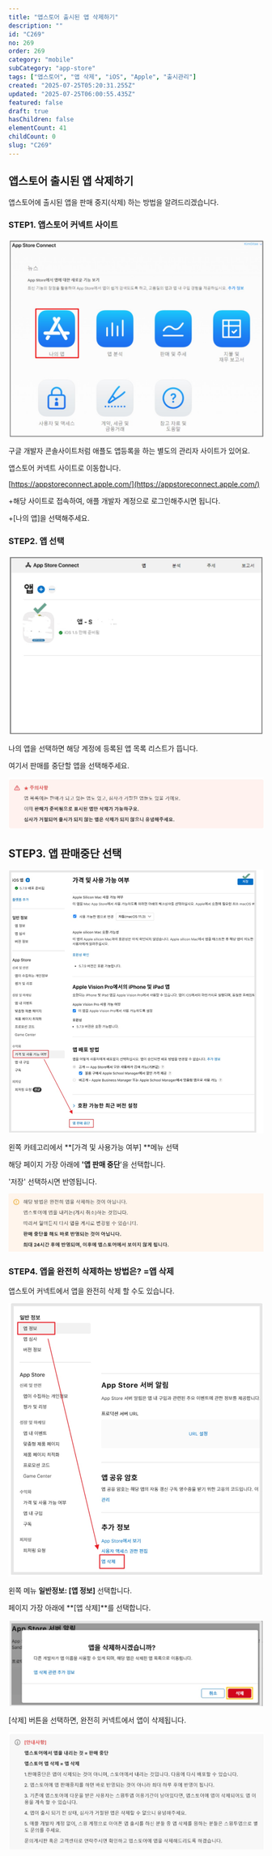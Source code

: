 ```yaml
---
title: "앱스토어 출시된 앱 삭제하기"
description: ""
id: "C269"
no: 269
order: 269
category: "mobile"
subCategory: "app-store"
tags: ["앱스토어", "앱 삭제", "iOS", "Apple", "출시관리"]
created: "2025-07-25T05:20:31.255Z"
updated: "2025-07-25T06:00:55.435Z"
featured: false
draft: true
hasChildren: false
elementCount: 41
childCount: 0
slug: "C269"
---
```


## 앱스토어 출시된 앱 삭제하기



앱스토어에 출시된 앱을 판매 중지(삭제) 하는 방법을 알려드리겠습니다. 



### STEP1. 앱스토어 커넥트 사이트 



![file](/images/683ef2681278da93de4b69bd52a86892.jpg)

구글 개발자 콘솔사이트처럼 애플도 앱등록을 하는 별도의 관리자 사이트가 있어요.

앱스토어 커넥트 사이트로 이동합니다. 

[https://appstoreconnect.apple.com/](https://appstoreconnect.apple.com/)

+해당 사이트로 접속하여, 애플 개발자 계정으로 로그인해주시면 됩니다.

+[나의 앱]을 선택해주세요.



### STEP2. 앱 선택



![file](/images/c661d5868d7656362c3ba4b60b106ddf.jpg)

나의 앱을 선택하면 해당 계정에 등록된 앱 목록 리스트가 뜹니다.

여기서 판매를 중단할 앱을 선택해주세요.

![file](/images/dc7577e00ebba79db7a5e9acbe60961a.jpg)



## STEP3. 앱 판매중단 선택 



![file](/images/4c9d86ba78497bd392903a1bde436c7a.jpg)

왼쪽 카테고리에서 **[가격 및 사용가능 여부] **메뉴 선택

해당 페이지 가장 아래에 **'앱 판매 중단**'을 선택합니다.

'저장' 선택하시면 반영됩니다. 

![file](/images/88484aaf70bdd0ca16bd10482f3388f4.jpg)



### STEP4. 앱을 완전히 삭제하는 방법은? =앱 삭제



앱스토어 커넥트에서 앱을 완전히 삭제 할 수도 있습니다. 

![file](/images/be118c65f1d514348d0e04585a2fc2f1.jpg)

왼쪽 메뉴 **일반정보: [앱 정보]** 선택합니다. 

페이지 가장 아래에 **[앱 삭제]**를 선택합니다. 

![file](/images/55d1c4b6fc749e84203ffc6aca860046.jpg)

[삭제] 버튼을 선택하면, 완전히 커넥트에서 앱이 삭제됩니다.

![file](/images/4d8b4376fb3a6c77ee919ced308a411d.jpg)
